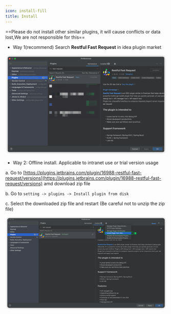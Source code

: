 ```yaml
---
icon: install-fill
title: Install
---
```


==Please do not install other similar plugins, it will cause conflicts or data lost,We are not responsible for this==

- Way 1(recommend) Search **Restful Fast Request** in idea plugin market

![download](/img/download.png)

- Way 2: Offline install. Applicable to intranet use or trial version usage

a. Go to [https://plugins.jetbrains.com/plugin/16988-restful-fast-request/versions](https://plugins.jetbrains.com/plugin/16988-restful-fast-request/versions) amd download zip file

b. Go to `setting -> plugins -> Install plugin from disk`

c. Select the downloaded zip file and restart (Be careful not to unzip the zip file)

![installLocal](/img/installLocal.png)
